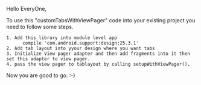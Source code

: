 
Hello EveryOne,

  To use this "customTabsWithViewPager" code into your existing project you need to follow some steps.
	
    1. Add this library into module level app
          compile 'com.android.support:design:25.3.1'
    2. Add tab layout into yyour design where you want tabs 
    3. Initialize View pager adapter and then add fragments into it then set this adapter to view pager.
    4. pass the view pager to tablayout by calling setupWithViewPager().
  
  Now you are good to go. :-)


